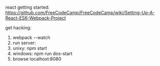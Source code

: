 react getting started:
https://github.com/FreeCodeCamp/FreeCodeCamp/wiki/Setting-Up-A-React-ES6-Webpack-Project

get hacking:

1. webpack --watch
2. run server:
  1. unixy: npm start
  2. windows: npm run dos-start
3. browse localhost:8080
